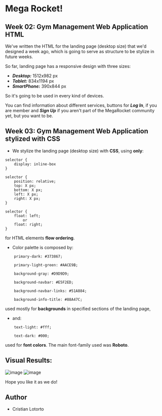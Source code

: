 # Mega Rocket!

## Week 02: Gym Management Web Application HTML
We've written the HTML for the landing page (desktop size) that we'd designed a week ago, which is going to serve as structure to be stylize in future weeks.

So far, landing page has a responsive design with three sizes:

- ***Desktop:*** 1512x982 px
- ***Tablet:*** 834x1194 px
- ***SmartPhone:*** 390x844 px

So it's going to be used in every kind of devices.

You can find information about different services, buttons for ***Log In***, if you are member and ***Sign Up*** if you aren't part of the MegaRocket community yet, but you want to be.

## Week 03: Gym Management Web Application stylized with CSS

- We stylize the landing page (desktop size) with **CSS**, using **only**:

```
selector { 
    display: inline-box
}

selector {
    position: relative;
    top: X px;
    bottom: X px;
    left: X px;
    right: X px;
}

selector {
    float: left;
        or
    float: right;
}
```

for HTML elements **flow ordering**.

- Color palette is composed by:

```
    primary-dark: #373867;

    primary-light-green: #AACE9B;

    background-gray: #D9D9D9;

    background-navbar: #E5F2ED;

    background-navbar-links: #51A884;

    background-info-title: #88A47C;
```
 used mostly for **backgrounds** in specified sections of the landing page, 
 
 - and:

```
    text-light: #fff;

    text-dark: #000;
```
used for **font colors**. The main font-family used was **Roboto**.

## Visual Results:

![image](https://user-images.githubusercontent.com/91099276/229694989-d12f1823-c481-445b-998c-b6c57223bfda.png)
![image](https://user-images.githubusercontent.com/91099276/229695134-da305652-3dc5-44b4-bd61-c81420a38105.png)

Hope you like it as we do!
## Author
- Cristian Lotorto
 